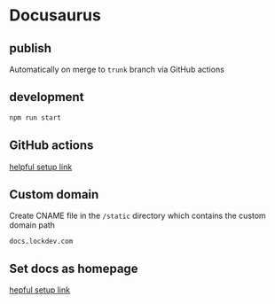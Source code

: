 # Docusaurus

## publish

Automatically on merge to `trunk` branch via GitHub actions

## development

```bash
npm run start
```

## GitHub actions

[helpful setup link](https://evantay.com/blog/docusaurus-gh-action/)


## Custom domain

Create CNAME file in the `/static` directory which contains the custom domain path

```
docs.lockdev.com
```

## Set docs as homepage

[hepful setup link](https://ricard.dev/how-to-set-docs-as-homepage-for-docusaurus/)